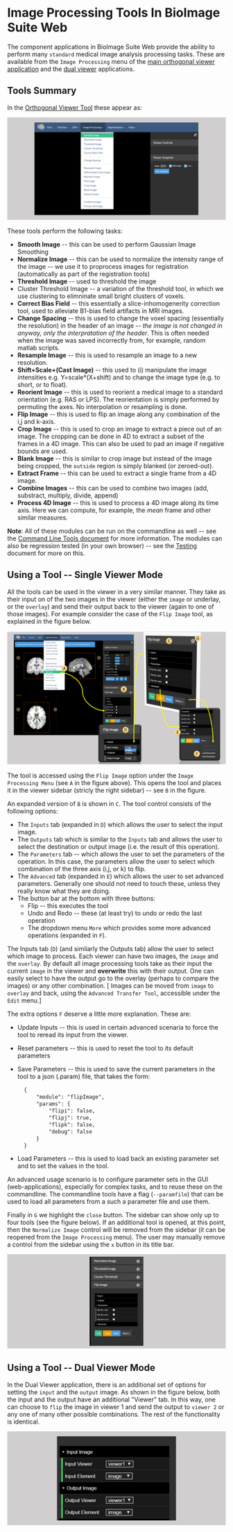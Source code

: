# Image Processing Tools In BioImage Suite Web

The component applications in BioImage Suite Web provide the ability to perform many `standard` medical image analysis processing tasks. These are available from the `Image Processing` menu of the [main  orthogonal viewer application](../viewers.md) and the [dual viewer](../dualviewer.md) applications.

## Tools Summary

In the [Orthogonal Viewer Tool](https://bioimagesuiteweb.github.io/webapp/viewer.html) these appear as:

![imageprocmenu](figures/imageproc1.png)

These tools perform the following tasks:

* __Smooth Image__ -- this can be used to perform Gaussian Image Smoothing
* __Normalize Image__ -- this can be used to normalize the intensity range of the image -- we use it to proprocess images for registration (automatically as part of the registration tools)
* __Threshold Image__ -- used to threshold the image
* Cluster Threshold Image -- a variation of the threshold tool, in which we use clustering to elimninate small bright clusters of voxels.
* __Correct Bias Field__ -- this essentially a slice-inhomogenerity correction tool, used to alleviate B1-bias field artifacts in MRI images.
* __Change Spacing__ -- this is used to change the voxel spacing (essentially the resolution) in the header of an image -- _the image is not changed in anyway, only the interpratation of the header_. This is often needed when the image was saved incorrectly from, for example, random matlab scripts.
* __Resample Image__ -- this is used to resample an image to a new resolution.
* __Shift+Scale+(Cast Image)__ -- this used to (i) manipulate the image intensities e.g. Y=scale*(X+shift) and to change the image type (e.g. to short, or to float).
* __Reorient Image__ -- this is used to reorient a medical image to a standard orientation (e.g. RAS or LPS). The reorientation is simply performed by permuting the axes. No interpolation or resampling is done.
* __Flip Image__ -- this is used to flip an image along any combination of the i,j and k-axis.
* __Crop Image__ -- this is used to crop an image to extract a piece out of an image. The cropping can be done in 4D to extract a subset of the frames in a 4D image. This can also be used to pad an image if negative bounds are used.
* __Blank Image__ -- this is similar to crop image but instead of the image being cropped, the `outside` region is simply blanked (or zeroed-out).
* __Extract Frame__ -- this can be used to extract a single frame from a 4D image.
* __Combine Images__ -- this can be used to combine two images (add, substract, multiply, divide, append)
* __Process 4D Image__ -- this is used to process a 4D image along its time axis. Here we can compute, for example, the _mean_ frame and other similar measures.

__Note__: All of these modules can be run on the commandline as well -- see the [Command Line Tools document](../CommandLineTools.md) for more information. The modules can also be regression tested (in your own browser) -- see the [Testing](../biswebtest.md) document for more on this.

## Using a Tool -- Single Viewer Mode

All the tools can be used in the viewer in a very similar manner. They take as their input on of the two images in the viewer (either the `image` or underlay, or the `overlay`) and send their output back to the viewer (again to one of those images). For example consider the case of the `Flip Image` tool, as explained in the figure below.

![flipimage](figures/imageproc2.png)

The tool is accessed using the `Flip Image` option under the `Image Processing Menu` (see `A` in the figure above). This opens the tool and places it in the viewer sidebar (stricly the right sidebar) -- see `B` in the figure.

An expanded version of `B` is shown in `C`. The tool control consists of the following options:

* The `Inputs` tab (expanded in `D`) which allows the user to select the input image.
* The `Outputs` tab which is similar to the `Inputs` tab and allows the user to select the destination or output image (i.e. the result of this operation).
* The `Parameters` tab -- which allows the user to set the parameters of the operation. In this case, the parameters allow the user to select which combination of the three axis (i,j, or k) to flip.
* The `Advanced` tab (expanded in `E`) which allows the user to set advanced parameters. Generally one should not need to touch these, unless they really know what they are doing.
* The button bar at the bottom with three buttons:
    * Flip -- this executes the tool
    * Undo and Redo -- these (at least try) to undo or redo the last operation
    * The dropdown menu `More` which provides some more advanced operations (expanded in `F`).

The Inputs tab (`D`) (and similarly the Outputs tab) allow the user to select which image to process. Each viewer can have two images, the `image` and the `overlay`. By default all image processing tools take as their input the current `image` in the viewer and __overwrite__ this with their output. One can easily select to have the output go to the overlay (perhaps to compare the images) or any other combination. [ Images can be moved from `image` to `overlay` and back, using the `Advanced Transfer Tool`, accessible under the `Edit` menu.]

The extra options `F` deserve a little more explanation. These are:

* Update Inputs -- this is used in certain advanced scenaria to force the tool to reread its input from the viewer.
* Reset parameters -- this is used to reset the tool to its default parameters
* Save Parameters -- this is used to save the current parameters in the tool to a json (.param) file, that takes the form:

        {
            "module": "flipImage",
            "params": {
                "flipi": false,
                "flipj": true,
                "flipk": false,
                "debug": false
            }
        }

* Load Parameters -- this is used to load back an existing parameter set and to set the values in the tool.

An advanced usage scenario is to configure parameter sets in the GUI (web-applications), especially for complex tasks, and to reuse these on the commandline. The commandline tools have a flag (`--paramfile`) that can be used to load all parameters from a such a parameter file and use them.

Finally in `G` we highlight the `close` button. The sidebar can show only up to four tools (see the figure below). If an additional tool is opened, at this point, then the `Normalize Image` control will be removed from the sidebar (it can be reopened from the `Image Processing` menu). The user may manually remove a control from the sidebar using the `x` button in its title bar.

![closebutton](figures/imageproc2.5.png)

## Using a Tool -- Dual Viewer Mode

In the Dual Viewer application, there is an additional set of options for setting the `input` and the `output` image. As shown in the figure below, both the input and the output have an additional "Viewer" tab. In this way, one can choose to `flip` the image in viewer 1 and send the output to `viewer 2` or any one of many other possible combinations. The rest of the functionality is identical.

![dualviewer](figures/imageproc3.png)
